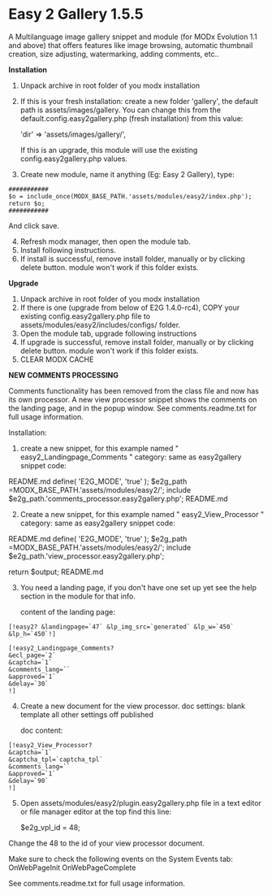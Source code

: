 # Easy 2 Gallery 1.5.5

A Multilanguage image gallery snippet and module (for MODx Evolution 1.1 and above) that offers features like image browsing, automatic thumbnail creation, size adjusting, watermarking, adding comments, etc..


**Installation**

1. Unpack archive in root folder of you modx installation
2. If this is your fresh installation: create a new folder 'gallery', the default path is assets/images/gallery.
   You can change this from the default.config.easy2gallery.php (fresh installation) from this value:
   
   'dir' => 'assets/images/gallery/',
   
   If this is an upgrade, this module will use the existing config.easy2gallery.php values.
3. Create new module, name it anything (Eg: Easy 2 Gallery), type:
```
###########
$o = include_once(MODX_BASE_PATH.'assets/modules/easy2/index.php');
return $o;
###########
```
And click save.

4. Refresh modx manager, then open the module tab.
5. Install following instructions.
6. If install is successful, remove install folder, manually or by clicking delete button. module won't work if this folder exists.



**Upgrade**

1. Unpack archive in root folder of you modx installation
2. If there is one (upgrade from below of E2G 1.4.0-rc4), COPY your existing
            config.easy2gallery.php 
   file to 
            assets/modules/easy2/includes/configs/
   folder.
2. Open the module tab, upgrade following instructions
3. If upgrade is successful, remove install folder, manually or by clicking delete button. module won't work if this folder exists.
4. CLEAR MODX CACHE


**NEW COMMENTS PROCESSING**

Comments functionality has been removed from the class file and now has its own processor.
A new view processor snippet shows the comments on the landing page, and in the popup window.
See comments.readme.txt for full usage information.

Installation:
1. create a new snippet, for this example named " easy2_Landingpage_Comments "
   category: same as easy2gallery
   snippet code:
   
README.md
define( 'E2G_MODE', 'true' );
$e2g_path =MODX_BASE_PATH.'assets/modules/easy2/';
include $e2g_path.'comments_processor.easy2gallery.php';
README.md

2. Create a new snippet, for this example named " easy2_View_Processor "
   category: same as easy2gallery
   snippet code:
   
README.md
define( 'E2G_MODE', 'true' );
$e2g_path =MODX_BASE_PATH.'assets/modules/easy2/';
include $e2g_path.'view_processor.easy2gallery.php';

return $output;
README.md

3. You need a landing page, if you don't have one set up yet see
the help section in the module for that info.
   
   content of the landing page:
 ```  
[!easy2? &landingpage=`47` &lp_img_src=`generated` &lp_w=`450` &lp_h=`450`!]
```
```
[!easy2_Landingpage_Comments?
&ecl_page=`2`
&captcha=`1`
&comments_lang=``
&approved=`1`
&delay=`30`
!]
```

4. Create a new document for the view processor.
   doc settings:
   blank template
   all other settings off
   published
   
   doc content:
   
```
[!easy2_View_Processor?
&captcha=`1`
&captcha_tpl=`captcha_tpl`
&comments_lang=``
&approved=`1`
&delay=`90`
!]
```


5. Open assets/modules/easy2/plugin.easy2gallery.php file in a text editor or
file manager editor at the top find this line:

   $e2g_vpl_id = 48;
   
Change the 48 to the id of your view processor document.
   
Make sure to check the following events on the System Events tab:
   OnWebPageInit
   OnWebPageComplete
   

See comments.readme.txt for full usage information.
